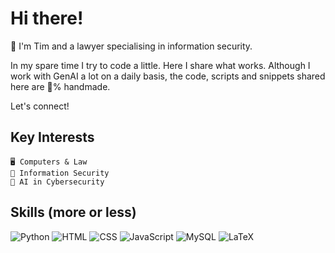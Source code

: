 # Hi there!

👋 I'm Tim and a lawyer specialising in information security.

In my spare time I try to code a little. Here I share what works. Although I work with GenAI a lot on a daily basis, the code, scripts and snippets shared here are 💯% handmade.

Let's connect!

## Key Interests

    🖥️ Computers & Law
    🔐 Information Security
    🤖 AI in Cybersecurity

## Skills (more or less)

![Python](https://img.shields.io/badge/Python-3776AB?style=for-the-badge&logo=python&logoColor=white) ![HTML](https://img.shields.io/badge/HTML-E34F26?style=for-the-badge&logo=html5&logoColor=white) ![CSS](https://img.shields.io/badge/CSS-1572B6?style=for-the-badge&logo=css3&logoColor=white) ![JavaScript](https://img.shields.io/badge/JavaScript-F7DF1E?style=for-the-badge&logo=javascript&logoColor=black) ![MySQL](https://img.shields.io/badge/MySQL-4479A1?style=for-the-badge&logo=mysql&logoColor=white) ![LaTeX](https://img.shields.io/badge/LaTeX-008080?style=for-the-badge&logo=latex&logoColor=white)
